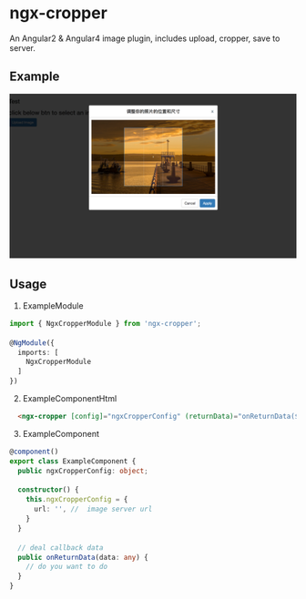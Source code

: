 # ngx-cropper
An Angular2 &amp; Angular4 image plugin, includes upload, cropper, save to server.

## Example
![Example](./example.png)

## Usage
1. ExampleModule
```ts
import { NgxCropperModule } from 'ngx-cropper';

@NgModule({
  imports: [
    NgxCropperModule
  ]
})
```

2. ExampleComponentHtml
```html
  <ngx-cropper [config]="ngxCropperConfig" (returnData)="onReturnData($event)"></ngx-cropper>
```

3. ExampleComponent
```ts
@component()
export class ExampleComponent {
  public ngxCropperConfig: object;

  constructor() {
    this.ngxCropperConfig = {
      url: '', //  image server url
    }
  }

  // deal callback data
  public onReturnData(data: any) {
    // do you want to do
  }
}
```
